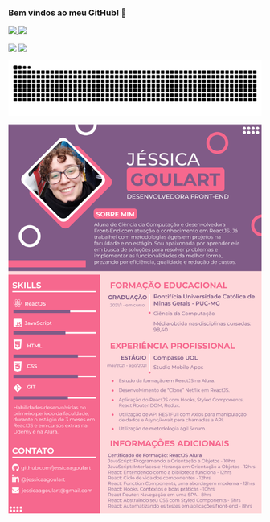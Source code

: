 ### Bem vindos ao meu GitHub! 🥰

 <div>
  <a href="https://github.com/jessicaagoulart">
  <img height="160em" src="https://github-readme-stats.vercel.app/api?username=jessicaagoulart&show_icons=true&theme=dracula&include_all_commits=true&count_private=true"/>
  <img height="160em" src="https://github-readme-stats.vercel.app/api/top-langs/?username=jessicaagoulart&layout=compact&langs_count=16&theme=dracula"/>
<div><br>

 <div> 
  <a href="https://instagram.com/jessicaagoulart" target="_blank"><img src="https://img.shields.io/badge/-Instagram-%23E4405F?style=for-the-badge&logo=instagram&logoColor=white" target="_blank"></a>
  <a href="https://www.linkedin.com/in/jessicaagoulart/" target="_blank"><img src="https://img.shields.io/badge/-LinkedIn-%230077B5?style=for-the-badge&logo=linkedin&logoColor=white" target="_blank"></a> 
 
 ![Snake animation](https://github.com/jessicaagoulart/jessicaagoulart/blob/output/github-contribution-grid-snake.svg)
 
</div>
 
 <div>
  <img width="800px" src="./curriculo.png"/>
 </div>
 


